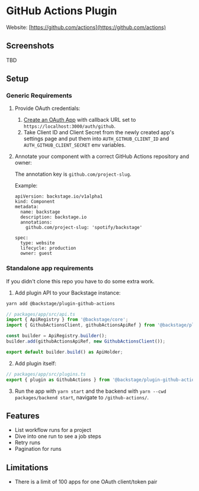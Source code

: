 # GitHub Actions Plugin

Website: [https://github.com/actions](https://github.com/actions)

## Screenshots

TBD

## Setup

### Generic Requirements

1. Provide OAuth credentials:
   1. [Create an OAuth App](https://developer.github.com/apps/building-oauth-apps/creating-an-oauth-app/) with callback URL set to `https://localhost:3000/auth/github`.
   2. Take Client ID and Client Secret from the newly created app's settings page and put them into `AUTH_GITHUB_CLIENT_ID` and `AUTH_GITHUB_CLIENT_SECRET` env variables.
2. Annotate your component with a correct GitHub Actions repository and owner:

   The annotation key is `github.com/project-slug`.

   Example:

   ```
   apiVersion: backstage.io/v1alpha1
   kind: Component
   metadata:
     name: backstage
     description: backstage.io
     annotations:
       github.com/project-slug: 'spotify/backstage'

   spec:
     type: website
     lifecycle: production
     owner: guest
   ```

### Standalone app requirements

If you didn't clone this repo you have to do some extra work.

1. Add plugin API to your Backstage instance:

```bash
yarn add @backstage/plugin-github-actions
```

```js
// packages/app/src/api.ts
import { ApiRegistry } from '@backstage/core';
import { GithubActionsClient, githubActionsApiRef } from '@backstage/plugin-github-actions';

const builder = ApiRegistry.builder();
builder.add(githubActionsApiRef, new GithubActionsClient());

export default builder.build() as ApiHolder;
```

2. Add plugin itself:

```js
// packages/app/src/plugins.ts
export { plugin as GithubActions } from '@backstage/plugin-github-actions';
```

3. Run the app with `yarn start` and the backend with `yarn --cwd packages/backend start`, navigate to `/github-actions/`.

## Features

- List workflow runs for a project
- Dive into one run to see a job steps
- Retry runs
- Pagination for runs

## Limitations

- There is a limit of 100 apps for one OAuth client/token pair
